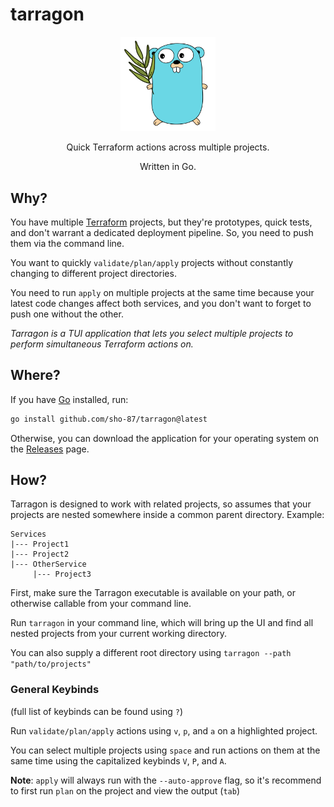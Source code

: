 # tarragon

<p align="center">
  <img src="images/logo.png" height="30%" width="30%" alt="logo">
</p>

<p align="center">
  Quick Terraform actions across multiple projects.
</p>
<p align="center">
  Written in Go.
</p>

## Why?

You have multiple [Terraform](https://www.terraform.io/) projects, but they're prototypes, quick tests, and don't warrant a dedicated deployment pipeline. So, you need to push them via the command line.

You want to quickly `validate/plan/apply` projects without constantly changing to different project directories.

You need to run `apply` on multiple projects at the same time because your latest code changes affect both services, and you don't want to forget to push one without the other.

*Tarragon is a TUI application that lets you select multiple projects to perform simultaneous Terraform actions on.*

## Where?

If you have [Go](https://go.dev/) installed, run:

```bash
go install github.com/sho-87/tarragon@latest
```

Otherwise, you can download the application for your operating system on the [Releases](https://github.com/sho-87/tarragon/releases) page.

## How?

Tarragon is designed to work with related projects, so assumes that your projects are nested somewhere inside a common parent directory. Example:

```raw
Services
|--- Project1
|--- Project2
|--- OtherService
     |--- Project3
```

First, make sure the Tarragon executable is available on your path, or otherwise callable from your command line.

Run `tarragon` in your command line, which will bring up the UI and find all nested projects from your current working directory.

You can also supply a different root directory using `tarragon --path "path/to/projects"`

### General Keybinds

(full list of keybinds can be found using `?`)

Run `validate/plan/apply` actions using `v`, `p`, and `a` on a highlighted project.

You can select multiple projects using `space` and run actions on them at the same time using the capitalized keybinds `V`, `P`, and `A`.

**Note**: `apply` will always run with the `--auto-approve` flag, so it's recommend to first run `plan` on the project and view the output (`tab`)
